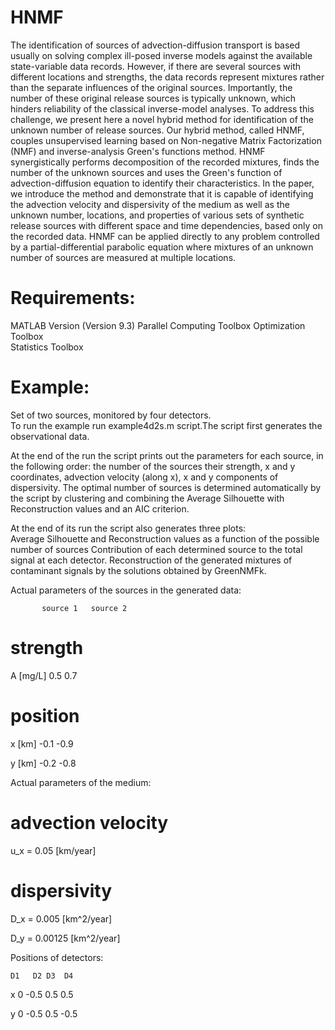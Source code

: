 # HNMF

The identification of sources of advection-diffusion transport is based usually on solving complex ill-posed inverse models against the available state-variable data records. However, if there are several sources with different locations and strengths, the data records represent mixtures rather than the separate influences of the original sources. Importantly, the number of these original release sources is typically unknown, which hinders reliability of the classical inverse-model analyses. To address this challenge, we present here a novel hybrid method for identification of the unknown number of release sources. Our hybrid method, called HNMF, couples unsupervised learning based on Non-negative Matrix Factorization (NMF) and inverse-analysis Green's functions method. HNMF synergistically performs decomposition of the recorded mixtures, finds the number of the unknown sources and uses the Green's function of advection-diffusion equation to identify their characteristics. In the paper, we introduce the method and demonstrate that it is capable of identifying the advection velocity and dispersivity of the medium as well as the unknown number, locations, and properties of various sets of synthetic release sources with different space and time dependencies, based only on the recorded data. HNMF can be applied directly to any problem controlled by a partial-differential parabolic equation where mixtures of an unknown number of sources are measured at multiple locations.


# Requirements:

MATLAB Version (Version 9.3)
Parallel Computing Toolbox 
Optimization Toolbox  
Statistics Toolbox

# Example:

Set of two sources, monitored by four detectors.   
To run the example run example4d2s.m script.The script first generates the observational data.

At the end of the run the script prints out the parameters for each source, in the following order: the number of the sources their strength, x and y coordinates, advection velocity (along x), x and y components of dispersivity.
The optimal number of sources is determined automatically by the script by clustering and combining the Average Silhouette  with Reconstruction values and an AIC criterion.

At the end of its run the script also generates three plots:    
Average Silhouette and Reconstruction values as a function of the possible number of sources
Contribution of each determined source to the total signal at each detector.
Reconstruction of the generated mixtures of contaminant signals by the solutions obtained by GreenNMFk. 

Actual parameters of the sources in the generated data:

           source 1   source 2

# strength 

A [mg/L]     0.5	 0.7

# position 

x [km]	    -0.1 	-0.9 

y [km]      -0.2  	-0.8


Actual parameters of the medium:

# advection velocity 

u_x = 0.05 [km/year]

# dispersivity 

D_x = 0.005   [km^2/year]

D_y = 0.00125 [km^2/year]


Positions of detectors:

	D1	 D2	D3	D4
	
x	0	-0.5	0.5	0.5

y	0	-0.5	0.5    -0.5



